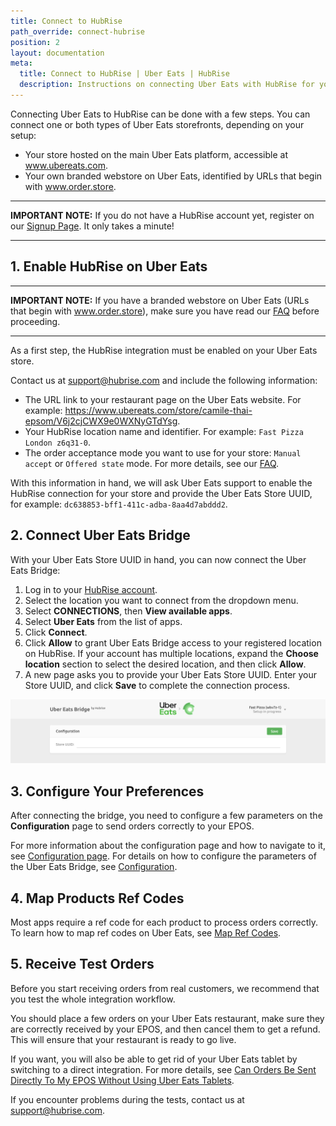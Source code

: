 ```yaml
---
title: Connect to HubRise
path_override: connect-hubrise
position: 2
layout: documentation
meta:
  title: Connect to HubRise | Uber Eats | HubRise
  description: Instructions on connecting Uber Eats with HubRise for your EPOS to work with other apps as a cohesive whole. Connect apps and synchronise your data.
---
```


Connecting Uber Eats to HubRise can be done with a few steps. You can connect one or both types of Uber Eats storefronts, depending on your setup:

- Your store hosted on the main Uber Eats platform, accessible at www.ubereats.com.
- Your own branded webstore on Uber Eats, identified by URLs that begin with www.order.store.

---

**IMPORTANT NOTE:** If you do not have a HubRise account yet, register on our [Signup Page](https://manager.hubrise.com/signup). It only takes a minute!

---

## 1. Enable HubRise on Uber Eats

---

**IMPORTANT NOTE:** If you have a branded webstore on Uber Eats (URLs that begin with www.order.store), make sure you have read our [FAQ](/apps/uber-eats/faqs/connect-webstore) before proceeding.

---

As a first step, the HubRise integration must be enabled on your Uber Eats store.

Contact us at support@hubrise.com and include the following information:

- The URL link to your restaurant page on the Uber Eats website. For example: https://www.ubereats.com/store/camile-thai-epsom/V6j2cjCWX9e0WXNyGTdYsg.
- Your HubRise location name and identifier. For example: `Fast Pizza London z6q31-0`.
- The order acceptance mode you want to use for your store: `Manual accept` or `Offered state` mode. For more details, see our [FAQ](/apps/uber-eats/faqs/send-orders-to-epos-without-tablet).

With this information in hand, we will ask Uber Eats support to enable the HubRise connection for your store and provide the Uber Eats Store UUID, for example: `dc638853-bff1-411c-adba-8aa4d7abddd2`.

## 2. Connect Uber Eats Bridge

With your Uber Eats Store UUID in hand, you can now connect the Uber Eats Bridge:

1. Log in to your [HubRise account](https://manager.hubrise.com).
1. Select the location you want to connect from the dropdown menu.
1. Select **CONNECTIONS**, then **View available apps**.
1. Select **Uber Eats** from the list of apps.
1. Click **Connect**.
1. Click **Allow** to grant Uber Eats Bridge access to your registered location on HubRise. If your account has multiple locations, expand the **Choose location** section to select the desired location, and then click **Allow**.
1. A new page asks you to provide your Uber Eats Store UUID. Enter your Store UUID, and click **Save** to complete the connection process.

![Uber Eats store UUID](./images/001-store-uuid.png)

## 3. Configure Your Preferences

After connecting the bridge, you need to configure a few parameters on the **Configuration** page to send orders correctly to your EPOS.

For more information about the configuration page and how to navigate to it, see [Configuration page](/apps/uber-eats/user-interface/#configuration-page). For details on how to configure the parameters of the Uber Eats Bridge, see [Configuration](/apps/uber-eats/configuration).

## 4. Map Products Ref Codes

Most apps require a ref code for each product to process orders correctly. To learn how to map ref codes on Uber Eats, see [Map Ref Codes](/apps/uber-eats/map-ref-codes).

## 5. Receive Test Orders

Before you start receiving orders from real customers, we recommend that you test the whole integration workflow.

You should place a few orders on your Uber Eats restaurant, make sure they are correctly received by your EPOS, and then cancel them to get a refund. This will ensure that your restaurant is ready to go live.

If you want, you will also be able to get rid of your Uber Eats tablet by switching to a direct integration.
For more details, see [Can Orders Be Sent Directly To My EPOS Without Using Uber Eats Tablets](/apps/uber-eats/faqs/send-orders-to-epos-without-tablet).

If you encounter problems during the tests, contact us at support@hubrise.com.
